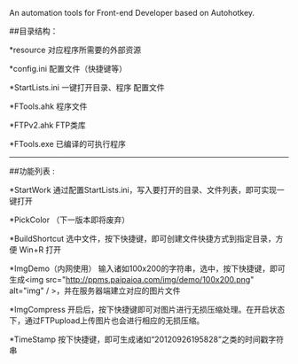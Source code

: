 An automation tools for Front-end Developer based on Autohotkey.

##目录结构：

*resource
对应程序所需要的外部资源

*config.ini	
配置文件（快捷键等）

*StartLists.ini
一键打开目录、程序 配置文件

*FTools.ahk
程序文件

*FTPv2.ahk
FTP类库

*FTools.exe
已编译的可执行程序
***
##功能列表 :

*StartWork
通过配置StartLists.ini，写入要打开的目录、文件列表，即可实现一键打开

*PickColor
（下一版本即将废弃）

*BuildShortcut
选中文件，按下快捷键，即可创建文件快捷方式到指定目录，方便 Win+R 打开

*ImgDemo（内网使用）
输入诸如100x200的字符串，选中，按下快捷键，即可生成<img src="http://ppms.paipaioa.com/img/demo/100x200.png" alt="img" / >，并在服务器端建立对应的图片文件

*ImgCompress
开启后，按下快捷键即可对图片进行无损压缩处理。在开启状态下，通过FTPupload上传图片也会进行相应的无损压缩。

*TimeStamp
按下快捷键，即可生成诸如“20120926195828”之类的时间戳字符串


	